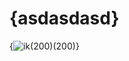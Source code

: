 # {asdasdasd}

{![ik](https://pbs.twimg.com/profile_images/54789364/JPG-logo-highres.jpg)(200)(200)}

